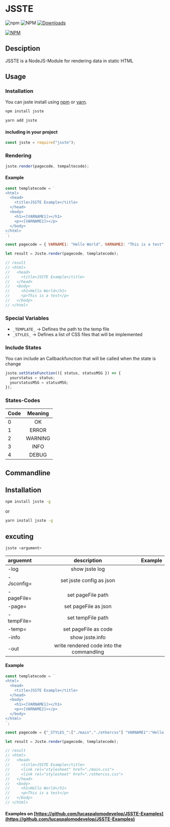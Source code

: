 # JSSTE

![npm](https://img.shields.io/npm/v/jsste)
![NPM](https://img.shields.io/npm/l/jsste)
[![Downloads](https://img.shields.io/npm/dm/jsste)](https://www.npmjs.com/package/jsste)

[![NPM](https://nodei.co/npm/jsste.png)](https://www.npmjs.com/package/jsste)

## Desciption

JSSTE is a NodeJS-Module for rendering data in static HTML

## Usage

### Installation

You can jsste install using [npm](https://www.npmjs.com/package/jsste) or [yarn](https://yarnpkg.com/package/jsste).

```sh
npm install jsste
```

```sh
yarn add jsste
```

#### including in your project

```javascript
const jsste = require("jsste");
```

### Rendering

```javascript
jsste.render(pagecode, tempaltecode);
```

#### Example

```javascript
const templatecode = `
<html>
  <head>
    <title>JSSTE Example</title>
  </head>
  <body>
    <h1><[VARNAME1]></h1>
    <p><[VARNAME2]></p>
  </body>
</html>
`;

const pagecode = { VARNAME1: "Hello World", VARNAME2: "This is a test" };

let result = Jsste.render(pagecode, templatecode);

// result
// <html>
//   <head>
//     <title>JSSTE Example</title>
//   </head>
//   <body>
//     <h1>Hello World</h1>
//     <p>This is a test</p>
//   </body>
// </html>
```

### Special Variables

- `_TEMPLATE_` -> Defines the path to the temp file
- `_STYLES_` -> Defines a list of CSS files that will be implemented

### Include States

You can include an Callbackfunction that will be called when the state is change

```javascript
jsste.setStateFunction(({ status, statusMSG }) => {
  yourstatus = status;
  yourstatusMSG = statusMSG;
});
```

### States-Codes

| Code | Meaning |
| :--- | :-----: |
| 0    |   OK    |
| 1    |  ERROR  |
| 2    | WARNING |
| 3    |  INFO   |
| 4    |  DEBUG  |

## Commandline

## Installation

```sh
npm install jsste -g
```

or

```sh
yarn install jsste -g
```

## excuting

```sh
jsste <argument>
```

| arguemnt   |               description                | Example |
| :--------- | :--------------------------------------: | :-----: |
| -log       |              show jsste log              |         |
| -Jsconfig= |         set jsste config as json         |         |
| -pageFile= |            set pageFile path             |         |
| -page=     |           set pageFile as json           |         |
| -tempFile= |            set tempFile path             |         |
| -temp=     |           set pageFile as code           |         |
| -info      |             show jsste.info              |         |
| -out       | write rendered code into the commandling |         |

#### Example

```javascript
const templatecode = `
<html>
  <head>
    <title>JSSTE Example</title>
  </head>
  <body>
    <h1><[VARNAME1]></h1>
    <p><[VARNAME2]></p>
  </body>
</html>
`;

const pagecode = {"_STYLES_":["./main","./othercss"] "VARNAME1":"Hello World", "VARNAME2":"This is a test"};

let result = Jsste.render(pagecode, templatecode);

// result
// <html>
//   <head>
//     <title>JSSTE Example</title>
//     <link rel="stylesheet" href="./main.css">
//     <link rel="stylesheet" href="./othercss.css">
//   </head>
//   <body>
//     <h1>Hello World</h1>
//     <p>This is a test</p>
//   </body>
// </html>

```

#### Examples on [https://github.com/lucaspalomodevelop/JSSTE-Examples](https://github.com/lucaspalomodevelop/JSSTE-Examples)
